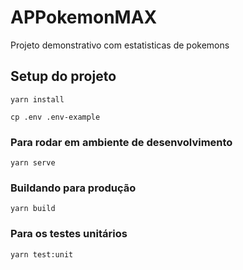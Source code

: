 # APPokemonMAX
Projeto demonstrativo com estatisticas de pokemons

## Setup do projeto
```
yarn install

cp .env .env-example
```

### Para rodar em ambiente de desenvolvimento
```
yarn serve
```

### Buildando para produção
```
yarn build
```

### Para os testes unitários
```
yarn test:unit
```

